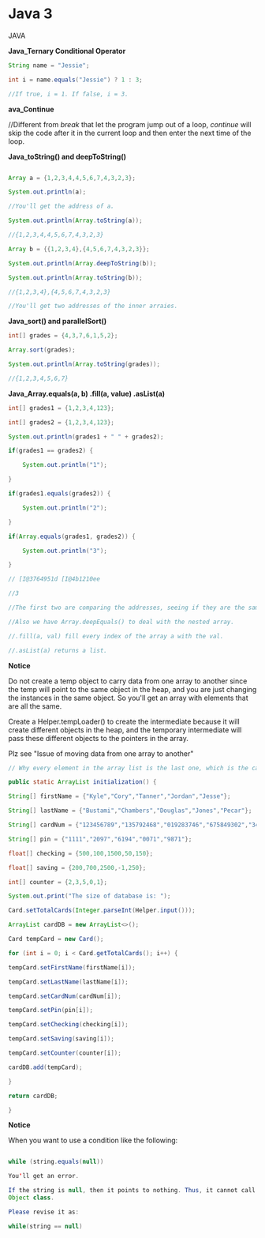 # Java 3

JAVA


**Java_Ternary Conditional Operator**

```java
String name = "Jessie";

int i = name.equals("Jessie") ? 1 : 3;

//If true, i = 1. If false, i = 3.

```

**ava_Continue**

//Different from *break* that let the program jump out of a loop, *continue* will skip the code after 
it in the current loop and then enter the next time of the loop.



**Java_toString() and deepToString()**

```java

Array a = {1,2,3,4,4,5,6,7,4,3,2,3};

System.out.println(a);

//You'll get the address of a.

System.out.println(Array.toString(a));

//{1,2,3,4,4,5,6,7,4,3,2,3}

Array b = {{1,2,3,4},{4,5,6,7,4,3,2,3}};

System.out.println(Array.deepToString(b));

System.out.println(Array.toString(b));

//{1,2,3,4},{4,5,6,7,4,3,2,3}

//You'll get two addresses of the inner arraies.
```



**Java_sort() and parallelSort()**

```java
int[] grades = {4,3,7,6,1,5,2};

Array.sort(grades);

System.out.println(Array.toString(grades));

//{1,2,3,4,5,6,7}
```


**Java_Array.equals(a, b) .fill(a, value) .asList(a)**

```java
int[] grades1 = {1,2,3,4,123};

int[] grades2 = {1,2,3,4,123};

System.out.println(grades1 + " " + grades2);

if(grades1 == grades2) {

    System.out.println("1");

}

if(grades1.equals(grades2)) {

    System.out.println("2");

}

if(Array.equals(grades1, grades2)) {

    System.out.println("3");

}

// [I@3764951d [I@4b1210ee

//3

//The first two are comparing the addresses, seeing if they are the same array.

//Also we have Array.deepEquals() to deal with the nested array.

//.fill(a, val) fill every index of the array a with the val.

//.asList(a) returns a list.
```

**Notice**

Do not create a temp object to carry data from one array to another since the temp will point to the 
same object in the heap, and you are just changing the instances in the same object. So you'll get an 
array with elements that are all the same.


Create a Helper.tempLoader() to create the intermediate because it will create different objects in 
the heap, and the temporary intermediate will pass these different objects to the pointers in the 
array.

Plz see "Issue of moving data from one array to another"

```java
// Why every element in the array list is the last one, which is the card object when i = 0.

public static ArrayList initialization() {

String[] firstName = {"Kyle","Cory","Tanner","Jordan","Jesse"};

String[] lastName = {"Bustami","Chambers","Douglas","Jones","Pecar"};

String[] cardNum = {"123456789","135792468","019283746","675849302","347821904"};

String[] pin = {"1111","2097","6194","0071","9871"};

float[] checking = {500,100,1500,50,150};

float[] saving = {200,700,2500,-1,250};

int[] counter = {2,3,5,0,1};

System.out.print("The size of database is: ");

Card.setTotalCards(Integer.parseInt(Helper.input()));

ArrayList cardDB = new ArrayList<>();

Card tempCard = new Card();

for (int i = 0; i < Card.getTotalCards(); i++) {

tempCard.setFirstName(firstName[i]);

tempCard.setLastName(lastName[i]);

tempCard.setCardNum(cardNum[i]);

tempCard.setPin(pin[i]);

tempCard.setChecking(checking[i]);

tempCard.setSaving(saving[i]);

tempCard.setCounter(counter[i]);

cardDB.add(tempCard);

}

return cardDB;

}

```









**Notice**

When you want to use a condition like the following:
```java

while (string.equals(null))

You'll get an error.

If the string is null, then it points to nothing. Thus, it cannot call the equals() method under 
Object class.

Please revise it as:

while(string == null)

```

